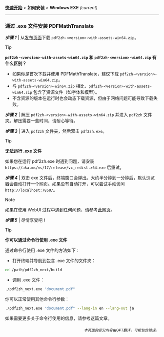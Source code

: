 [**快速开始**](./快速开始.md) > **如何安装** > **Windows EXE** _(current)_

---

### 通过 .exe 文件安装 PDFMathTranslate

***步骤 1*** | 从[发布页面](https://github.com/PDFMathTranslate/PDFMathTranslate-next/releases)下载 `pdf2zh-<version>-with-assets-win64.zip`。

> [!TIP]
> **`pdf2zh-<version>-with-assets-win64.zip` 和 `pdf2zh-<version>-win64.zip` 有什么区别？**
>
> - 如果你是首次下载并使用 PDFMathTranslate，建议下载 `pdf2zh-<version>-with-assets-win64.zip`。
> - 与 `pdf2zh-<version>-win64.zip` 相比，`pdf2zh-<version>-with-assets-win64.zip` 包含了资源文件（如字体和模型）。
> - 不含资源的版本在运行时也会动态下载资源，但由于网络问题可能导致下载失败。

***步骤 2*** | 解压 `pdf2zh-<version>-with-assets-win64.zip` 并进入 `pdf2zh` 文件夹。解压需要一些时间，请耐心等待。

***步骤 3*** | 进入 `pdf2zh` 文件夹，然后双击 `pdf2zh.exe`。

> [!TIP]
> **无法运行 .exe 文件**
>
> 如果您在运行 pdf2zh.exe 时遇到问题，请安装 `https://aka.ms/vs/17/release/vc_redist.x64.exe` 后重试。

***步骤 4*** | 双击 exe 文件后，终端窗口会弹出。大约半分钟到一分钟后，默认浏览器会自动打开一个网页。如果没有自动打开，可以尝试手动访问 `http://localhost:7860/`。

> [!NOTE]
>
> 如果在使用 WebUI 过程中遇到任何问题，请参考[此网页](./USAGE_webui.md)。

***步骤 5*** | 尽情享受吧！

> [!TIP]
> **你可以通过命令行使用 .exe 文件**
>
> 通过命令行使用 .exe 文件的方法如下：
>
> - 打开终端并导航到包含 .exe 文件的文件夹：
>
> ```bash
> cd /path/pdf2zh_next/build
> ```
>
> - 调用 .exe 文件：
>
> ```bash
> ./pdf2zh_next.exe "document.pdf"
> ```
>
> 你可以正常使用其他命令行参数：
>
> ```bash
> ./pdf2zh_next.exe "document.pdf" --lang-in en --lang-out ja
> ```
>
> 如果需要更多关于命令行使用的信息，请参考这篇文章。

<div align="right"> 
<h6><small>本页面的部分内容由GPT翻译，可能包含错误。</small></h6>